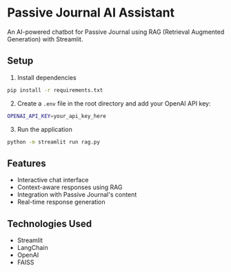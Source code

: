 # Passive Journal AI Assistant

An AI-powered chatbot for Passive Journal using RAG (Retrieval Augmented Generation) with Streamlit.

## Setup

1. Install dependencies
```bash
pip install -r requirements.txt
```

2. Create a `.env` file in the root directory and add your OpenAI API key:
```bash
OPENAI_API_KEY=your_api_key_here
```

3. Run the application
```bash
python -m streamlit run rag.py
```

## Features
- Interactive chat interface
- Context-aware responses using RAG
- Integration with Passive Journal's content
- Real-time response generation

## Technologies Used
- Streamlit
- LangChain
- OpenAI
- FAISS
